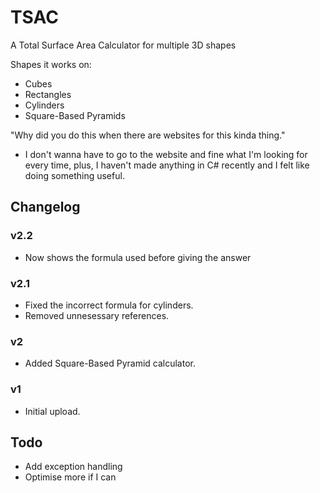 # TSAC
A Total Surface Area Calculator for multiple 3D shapes

Shapes it works on:
- Cubes
- Rectangles
- Cylinders
- Square-Based Pyramids

"Why did you do this when there are websites for this kinda thing."
- I don't wanna have to go to the website and fine what I'm looking for every time, plus, I haven't made anything in C# recently and I felt like doing something useful.

## Changelog
### v2.2
- Now shows the formula used before giving the answer
### v2.1
- Fixed the incorrect formula for cylinders.
- Removed unnesessary references.

### v2
- Added Square-Based Pyramid calculator.

### v1
- Initial upload.

## Todo
- Add exception handling
- Optimise more if I can
